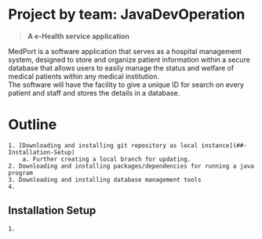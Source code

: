 # Project by team: JavaDevOperation
   > **A e-Health service application**
<p>MedPort is a software application that serves as a hospital management system, designed to store and organize patient information within a secure database that allows users to easily manage the status and welfare of medical patients within any medical institution. <br>The software will have the facility to give a unique ID for search on every patient and staff and stores the details in a database.</p>


# Outline
    1. [Downloading and installing git repository as local instance](##-Installation-Setup)
        a. Further creating a local branch for updating.
    2. Downloading and installing packages/dependencies for running a java program
    3. Downloading and installing database management tools 
    4. 



## Installation Setup
    1. 
